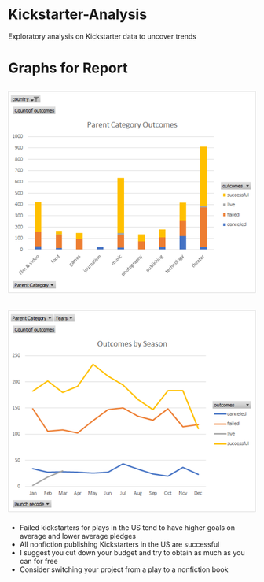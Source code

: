 # Kickstarter-Analysis
Exploratory analysis on Kickstarter data to uncover trends
# Graphs for Report
![Parent_Category_Outcome](https://github.com/saramcel/Kickstarter-Analysis/blob/ea9f1f5f740e9cb2260fcd6b19d6a6e0c66f48b6/Parent%20Category%20Outcomes.png)
---
![Outcome_by_Month](https://github.com/saramcel/Kickstarter-Analysis/blob/25dd30dab99132fedd9be87f44b41d8c842fdecb/Outcome%20by%20Month.png)
---
* Failed kickstarters for plays in the US tend to have higher goals on average and lower average pledges
* All nonfiction publishing Kickstarters in the US are successful 
* I suggest you cut down your budget and try to obtain as much as you can for free
* Consider switching your project from a play to a nonfiction book 
